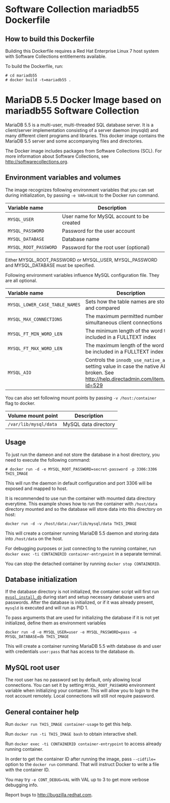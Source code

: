 Software Collection mariadb55 Dockerfile
========================================

How to build this Dockerfile
----------------------------

Building this Dockerfile requires a Red Hat Enterprise Linux 7 host
system with Software Collections entitlements available.

To build the Dockerfile, run:

```
# cd mariadb55
# docker build -t=mariadb55 .
```


MariaDB 5.5 Docker Image based on mariadb55 Software Collection
===============================================================

MariaDB 5.5 is a multi-user, multi-threaded SQL database server. It is a
client/server implementation consisting of a server daemon (mysqld)
and many different client programs and libraries. This docker image contains
the MariaDB 5.5 server and some accompanying files and directories.

The Docker image includes packages from Software Collections (SCL).
For more information about Software Collections, see
http://softwarecollections.org.


Environment variables and volumes
----------------------------------

The image recognizes following environment variables that you can set during
initialization, by passing `-e VAR=VALUE` to the Docker run command.

|    Variable name       |    Description                            |
| :--------------------- | ----------------------------------------- |
|  `MYSQL_USER`          | User name for MySQL account to be created |
|  `MYSQL_PASSWORD`      | Password for the user account             |
|  `MYSQL_DATABASE`      | Database name                             |
|  `MYSQL_ROOT_PASSWORD` | Password for the root user (optional)     |

Either MYSQL_ROOT_PASSWORD or MYSQL_USER, MYSQL_PASSWORD and MYSQL_DATABASE
must be specified.

Following environment variables influence MySQL configuration file. They are all optional.

|    Variable name                |    Description                                                    |    Default
| :------------------------------ | ----------------------------------------------------------------- | -------------------------------
|  `MYSQL_LOWER_CASE_TABLE_NAMES` | Sets how the table names are stored and compared                  |  0
|  `MYSQL_MAX_CONNECTIONS`        | The maximum permitted number of simultaneous client connections   |  151
|  `MYSQL_FT_MIN_WORD_LEN`        | The minimum length of the word to be included in a FULLTEXT index |  4
|  `MYSQL_FT_MAX_WORD_LEN`        | The maximum length of the word to be included in a FULLTEXT index |  20
|  `MYSQL_AIO`                    | Controls the `innodb_use_native_aio` setting value in case the native AIO is broken. See http://help.directadmin.com/item.php?id=529 |  1

You can also set following mount points by passing `-v /host:/container` flag
to docker.

|  Volume mount point      | Description          |
| :----------------------- | -------------------- |
|  `/var/lib/mysql/data`   | MySQL data directory |


Usage
-----

To just run the dameon and not store the database in a host directory,
you need to execute the following command:

```
# docker run -d -e MYSQL_ROOT_PASSWORD=secret-password -p 3306:3306 THIS_IMAGE
```

This will run the daemon in default configuration and port 3306 will be
exposed and mapped to host.

It is recommended to use run the container with mounted data directory everytime.
This example shows how to run the container with `/host/data` directory mounted
and so the database will store data into this directory on host:

```
docker run -d -v /host/data:/var/lib/mysql/data THIS_IMAGE
```

This will create a container running MariaDB 5.5 daemon
and storing data into `/host/data` on the host.

For debugging purposes or just connecting to the running container, run
`docker exec -ti CONTAINERID container-entrypoint` in a separate terminal.

You can stop the detached container by running `docker stop CONTAINERID`.


Database initialization
-----------------------

If the database directory is not initialized, the container script will first
run [`mysql_install_db`](https://dev.mysql.com/doc/refman/5.5/en/mysql-install-db.html)
during start and setup necessary database users and passwords. After the database is
initialized, or if it was already present, `mysqld` is executed and will run as PID 1.

To pass arguments that are used for initializing the database if it is not yet
initialized, define them as environment variables

```
docker run -d -e MYSQL_USER=user -e MYSQL_PASSWORD=pass -e MYSQL_DATABASE=db THIS_IMAGE
```

This will create a container running MariaDB 5.5 with database
`db` and user with credentials `user:pass` that has access to the database `db`.


MySQL root user
---------------
The root user has no password set by default, only allowing local connections.
You can set it by setting `MYSQL_ROOT_PASSWORD` environment variable when initializing
your container. This will allow you to login to the root account remotely. Local
connections will still not require password.



General container help
----------------------

Run `docker run THIS_IMAGE container-usage` to get this help.

Run `docker run -ti THIS_IMAGE bash` to obtain interactive shell.

Run `docker exec -ti CONTAINERID container-entrypoint` to access already running container.

In order to get the container ID after running the image, pass `--cidfile=`
option to the `docker run` command. That will instruct Docker to write
a file with the container ID.

You may try `-e CONT_DEBUG=VAL` with VAL up to 3 to get more verbose debugging
info.


Report bugs to <http://bugzilla.redhat.com>.




